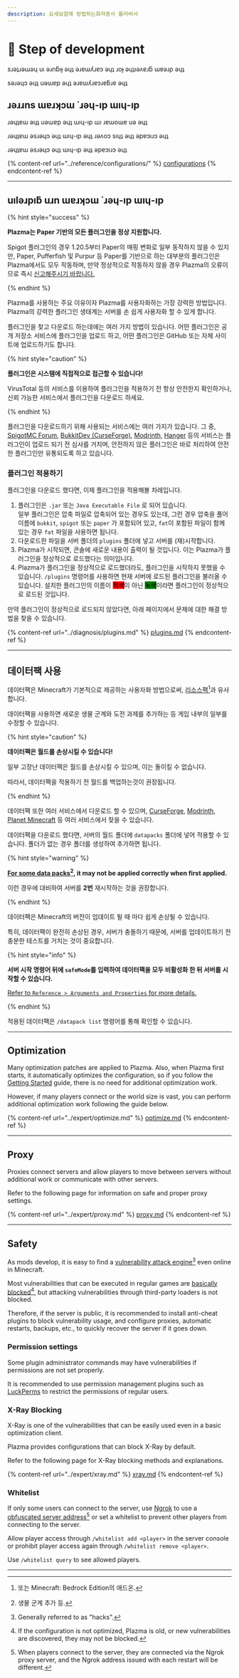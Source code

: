 ```yaml
---
description: 요세보알에 방법하는화자용사 를러버서
---
```


# 📶 Step of development

sɹǝʇɹǝɯǝɥ uı ǝɹnƃıɟ ǝɥʇ ǝɹɐɯʎɹɐɔ ǝɥʇ ɹoɟ ǝɥʇıǝʌɐɹƃ ɯɐǝɹp ǝɥʇ

sǝɹǝɥɔ ǝɥʇ uǝɯɐp ǝɥʇ ǝɹɐɯʎɹɐɔɹɐƃɹɐ ǝɥʇ

## ɹǝɹɹns ɯɐɹʞɔɯ ˙ɹǝɥ-ıp ɯıɥ-ıp

ɹǝɥʇɐɯ ǝɥʇ uǝɯɐp ǝɥʇ ɯıɥ-ıp ɯı ɹɐɯoɯɐ uǝ ǝɥʇ

ɹǝɥʇɐɯ ǝsɹǝɥɔ ǝɥʇ ɯıɥ-ıp ǝɥʇ ɹǝʌoɔ sıɥʇ ǝɥʇ ǝpɐɔıɹɔ ǝɥʇ

ɹǝɥʇɐɯ ǝsɹǝɥɔ ǝɥʇ ɯıɥ-ıp ǝɥʇ ǝpɐɔıɹɔ ǝɥʇ

{% content-ref url="../reference/configurations/" %}
[configurations](../reference/configurations/)
{% endcontent-ref %}

***

## uılǝɹpıƃ uɹn ɯɐɹʞɔɯ ˙ɹǝɥ-ıp ɯıɥ-ıp

{% hint style="success" %}

**Plazma는 Paper 기반의 모든 플러그인을 정상 지원합니다.**

Spigot 플러그인의 경우 1.20.5부터 Paper의 매핑 변화로 일부 동작하지 않을 수 있지만,
Paper, Pufferfish 및 Purpur 등 Paper를 기반으로 하는 대부분의 플러그인은 Plazma에서도
모두 작동하며, 만약 정상적으로 작동하지 않을 경우 Plazma의 오류이므로 즉시 [신고해주시기 바랍니다.](../diagnosis/plugins.md)

{% endhint %}

Plazma를 사용하는 주요 이유이자 Plazma를 사용자화하는 가장 강력한 방법입니다.
Plazma의 강력한 플러그인 생태계는 서버를 손 쉽게 사용자화 할 수 있게 합니다.

플러그인을 찾고 다운로드 하는데에는 여러 가지 방법이 있습니다. 어떤 플러그인은
공개 저장소 서비스에 플러그인을 업로드 하고, 어떤 플러그인은 GitHub 또는 자체
사이트에 업로드하기도 합니다.

{% hint style="caution" %}

**플러그인은 시스템에 직접적으로 접근할 수 있습니다!**

VirusTotal 등의 서비스를 이용하여 플러그인을 적용하기 전 항상 안전한지 확인하거나,
신뢰 가능한 서비스에서 플러그인을 다운로드 하세요.

{% endhint %}

플러그인을 다운로드하기 위해 사용되는 서비스에는 여러 가지가 있습니다. 그 중, [SpigotMC Forum](https://www.spigotmc.org/resources/), [BukkitDev (CurseForge)](https://dev.bukkit.org/bukkit-plugins), [Modrinth](https://modrinth.com/plugins), [Hanger](https://hangar.papermc.io/) 등의 서비스는 플러그인이 업로드 되기 전 심사를 거치며, 안전하지 않은 플러그인은 바로 처리하여 안전한 플러그인만 유통되도록 하고 있습니다.

### 플러그인 적용하기 <a href="#id-2.1" id="id-2.1"></a>

플러그인을 다운로드 했다면, 이제 플러그인을 적용해볼 차례입니다.

1. 플러그인은 `.jar` 또는 `Java Executable File` 로 되어 있습니다.\
   일부 플러그인은 압축 파일로 압축되어 있는 경우도 있는데, 그런 경우
   압축을 풀어 이름에 `bukkit`, `spigot` 또는 `paper` 가 포함되어 있고,
   `fat`이 포함된 파일이 함께 있는 경우 `fat` 파일을 사용하면 됩니다.
2. 다운로드한 파일을 서버 폴더의 `plugins` 폴더에 넣고 서버를 (재)시작합니다.
3. Plazma가 시작되면, 콘솔에 새로운 내용이 출력이 될 것입니다.
   이는 Plazma가 플러그인을 정상적으로 로드했다는 의미입니다.
4. Plazma가 플러그인을 정상적으로 로드했더라도, 플러그인을 시작하지 못했을 수 있습니다.
   `/plugins` 명령어를 사용하면 현재 서버에 로드된 플러그인을 불러올 수 있습니다.
   설치한 플러그인의 이름이 <mark style="background-color:red;">적색</mark>이 아닌 <mark style="background-color:green;">녹색</mark>이라면 플러그인이 정상적으로 로드된 것입니다.

만약 플러그인이 정상적으로 로드되지 않았다면, 아래 페이지에서 문제에 대한 해결 방법을 찾을 수 있습니다.

{% content-ref url="../diagnosis/plugins.md" %}
[plugins.md](../diagnosis/plugins.md)
{% endcontent-ref %}

***

## 데이터팩 사용 <a href="#id-3" id="id-3"></a>

데이터팩은 Minecraft가 기본적으로 제공하는 사용자화 방법으로써,
[리소스팩](#user-content-fn-1)[^1]과 유사합니다.

데이터팩을 사용하면 새로운 생물 군계와 도전 과제를 추가하는 등 게임 내부의 일부를 수정할 수 있습니다.

{% hint style="caution" %}

**데이터팩은 월드를 손상시킬 수 있습니다!**

일부 고장난 데이터팩은 월드를 손상시킬 수 있으며, 이는 돌이킬 수 없습니다.

따라서, 데이터팩을 적용하기 전 월드를 백업하는것이 권장됩니다.

{% endhint %}

데이터팩 또한 여러 서비스에서 다운로드 할 수 있으며, [CurseForge](https://www.curseforge.com/minecraft/search?page=1\&pageSize=50\&sortBy=relevancy\&class=data-packs), [Modrinth](https://modrinth.com/datapacks), [Planet Minecraft](https://www.planetminecraft.com/data-packs/) 등 여러 서비스에서 찾을 수 있습니다.

데이터팩을 다운로드 했다면, 서버의 월드 폴더에 `datapacks` 폴더에 넣어 적용할 수 있습니다.
폴더가 없는 경우 폴더를 생성하여 추가하면 됩니다.

{% hint style="warning" %}

**[For some data packs](#user-content-fn-2)[^2], it may not be applied correctly when first applied.**

이런 경우에 대비하여 서버를 **2번** 재시작하는 것을 권장합니다.

{% endhint %}

데이터팩은 Minecraft의 버전이 업데이트 될 때 마다 쉽게 손상될 수 있습니다.

특히, 데이터팩이 완전히 손상된 경우, 서버가 충돌하기 때문에,
서버를 업데이트하기 전 충분한 테스트를 거치는 것이 중요합니다.

{% hint style="info" %}

**서버 시작 명령어 뒤에 `safeMode`를 입력하여 데이터팩을 모두 비활성화 한 뒤 서버를 시작할 수 있습니다.**

[Refer to `Reference > Arguments and Properties` for more details.](../reference/arguments.md#safeMode)

{% endhint %}

적용된 데이터팩은 `/datapack list` 명령어를 통해 확인할 수 있습니다.

***

## Optimization <a href="#id-4" id="id-4"></a>

Many optimization patches are applied to Plazma. Also, when Plazma first starts, it automatically optimizes the configuration,
so if you follow the [Getting Started](./README.md) guide, there is no need for additional optimization work.

However, if many players connect or the world size is vast,
you can perform additional optimization work following the guide below.

{% content-ref url="../expert/optimize.md" %}
[optimize.md](../expert/optimize.md)
{% endcontent-ref %}

***

## Proxy <a href="#id-5" id="id-5"></a>

Proxies connect servers and allow players to move between servers without additional work or
communicate with other servers.

Refer to the following page for information on safe and proper proxy settings.

{% content-ref url="../expert/proxy.md" %}
[proxy.md](../expert/proxy.md)
{% endcontent-ref %}

***

## Safety <a href="#id-5" id="id-5"></a>

As mods develop, it is easy to find a [vulnerability attack engine](#user-content-fn-3)[^3] even online in Minecraft.

Most vulnerabilities that can be executed in regular games are [basically blocked](#user-content-fn-4)[^4],
but attacking vulnerabilities through third-party loaders is not blocked.

Therefore, if the server is public, it is recommended to install anti-cheat plugins to block vulnerability usage,
and configure proxies, automatic restarts, backups, etc., to quickly recover the server if it goes down.

### Permission settings <a href="#id-5.1" id="id-5.1"></a>

Some plugin administrator commands may have vulnerabilities if permissions are not set properly.

It is recommended to use permission management plugins such as
[LuckPerms](https://luckperms.net/) to restrict the permissions of regular users.

### X-Ray Blocking <a href="#id-5.2" id="id-5.2"></a>

X-Ray is one of the vulnerabilities that can be easily used even in a basic optimization client.

Plazma provides configurations that can block X-Ray by default.

Refer to the following page for X-Ray blocking methods and explanations.

{% content-ref url="../expert/xray.md" %}
[xray.md](../expert/xray.md)
{% endcontent-ref %}

### Whitelist <a href="#id-5.3" id="id-5.3"></a>

If only some users can connect to the server,
use [Ngrok](./README.md#id-6.2) to use a [obfuscated server address](#user-content-fn-5)[^5] or
set a whitelist to prevent other players from connecting to the server.

Allow player access through `/whitelist add <player>` in the server console or
prohibit player access again through `/whitelist remove <player>`.

Use `/whitelist query` to see allowed players.

***

[^1]: 또는 Minecraft: Bedrock Edition의 애드온.

[^2]: 생물 군계 추가 등.

[^3]: Generally referred to as "hacks".

[^4]: If the configuration is not optimized, Plazma is old, or new vulnerabilities are discovered, they may not be blocked.

[^5]: When players connect to the server, they are connected via the Ngrok proxy server, and the Ngrok address issued with each restart will be different.
